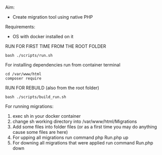 Aim:
* Create migration tool using native PHP

Requirements:
* OS with docker installed on it

RUN FOR FIRST TIME FROM THE ROOT FOLDER

    bash ./scripts/run.sh

For installing dependencies run from container terminal

    cd /var/www/html
    composer require

RUN FOR REBUILD (also from the root folder)

    bash ./scripts/build_run.sh

For running migrations:
1. exec sh in your docker container
2. change sh working directory into /var/www/html/Migrations
3. Add some files into folder files (or as a first time you may do anything cause some files are here)
4. For upping all migrations run command php Run.php up
5. For downing all migrations that were applied run command Run.php down
